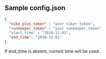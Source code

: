 ## Sample config.json
```json
{
  "nike_plus_token" : "your nike+ token",
  "runkeeper_token" : "your runkeeper token"
  "start_time" : "2016-11-01",
  "end_time": "2016-12-01"
}
```

If end_time is absent, current time will be used.

